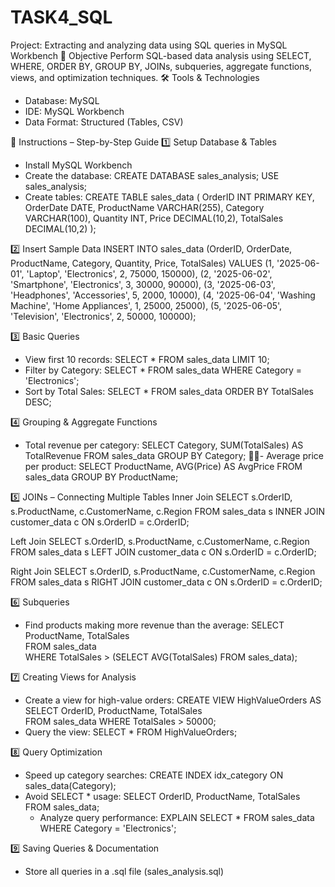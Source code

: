 # TASK4_SQL

Project: Extracting and analyzing data using SQL queries in MySQL Workbench
📌 Objective
Perform SQL-based data analysis using SELECT, WHERE, ORDER BY, GROUP BY, JOINs, subqueries, aggregate functions, views, and optimization techniques.
🛠️ Tools & Technologies
- Database: MySQL
- IDE: MySQL Workbench
- Data Format: Structured (Tables, CSV)

📜 Instructions – Step-by-Step Guide
1️⃣ Setup Database & Tables
- Install MySQL Workbench
- Create the database:
CREATE DATABASE sales_analysis;
USE sales_analysis;
- Create tables:
CREATE TABLE sales_data (
    OrderID INT PRIMARY KEY,
    OrderDate DATE,
    ProductName VARCHAR(255),
    Category VARCHAR(100),
    Quantity INT,
    Price DECIMAL(10,2),
    TotalSales DECIMAL(10,2)
);


2️⃣ Insert Sample Data
INSERT INTO sales_data (OrderID, OrderDate, ProductName, Category, Quantity, Price, TotalSales) VALUES
(1, '2025-06-01', 'Laptop', 'Electronics', 2, 75000, 150000),
(2, '2025-06-02', 'Smartphone', 'Electronics', 3, 30000, 90000),
(3, '2025-06-03', 'Headphones', 'Accessories', 5, 2000, 10000),
(4, '2025-06-04', 'Washing Machine', 'Home Appliances', 1, 25000, 25000),
(5, '2025-06-05', 'Television', 'Electronics', 2, 50000, 100000);


3️⃣ Basic Queries
- View first 10 records:
SELECT * FROM sales_data LIMIT 10;
- Filter by Category:
SELECT * FROM sales_data WHERE Category = 'Electronics';
 - Sort by Total Sales:
SELECT * FROM sales_data ORDER BY TotalSales DESC;


4️⃣ Grouping & Aggregate Functions
- Total revenue per category:
SELECT Category, SUM(TotalSales) AS TotalRevenue FROM sales_data GROUP BY Category;
- Average price per product:
SELECT ProductName, AVG(Price) AS AvgPrice FROM sales_data GROUP BY ProductName;


5️⃣ JOINs – Connecting Multiple Tables
Inner Join
SELECT s.OrderID, s.ProductName, c.CustomerName, c.Region
FROM sales_data s
INNER JOIN customer_data c ON s.OrderID = c.OrderID;


Left Join
SELECT s.OrderID, s.ProductName, c.CustomerName, c.Region
FROM sales_data s
LEFT JOIN customer_data c ON s.OrderID = c.OrderID;


Right Join
SELECT s.OrderID, s.ProductName, c.CustomerName, c.Region
FROM sales_data s
RIGHT JOIN customer_data c ON s.OrderID = c.OrderID;


6️⃣ Subqueries
- Find products making more revenue than the average:
SELECT ProductName, TotalSales  
FROM sales_data  
WHERE TotalSales > (SELECT AVG(TotalSales) FROM sales_data);


7️⃣ Creating Views for Analysis
- Create a view for high-value orders:
CREATE VIEW HighValueOrders AS  
SELECT OrderID, ProductName, TotalSales  
FROM sales_data WHERE TotalSales > 50000;
- Query the view:
SELECT * FROM HighValueOrders;


8️⃣ Query Optimization
- Speed up category searches:
CREATE INDEX idx_category ON sales_data(Category);
- Avoid SELECT * usage:
SELECT OrderID, ProductName, TotalSales FROM sales_data;
  - Analyze query performance:
EXPLAIN SELECT * FROM sales_data WHERE Category = 'Electronics';


9️⃣ Saving Queries & Documentation
- Store all queries in a .sql file (sales_analysis.sql)
